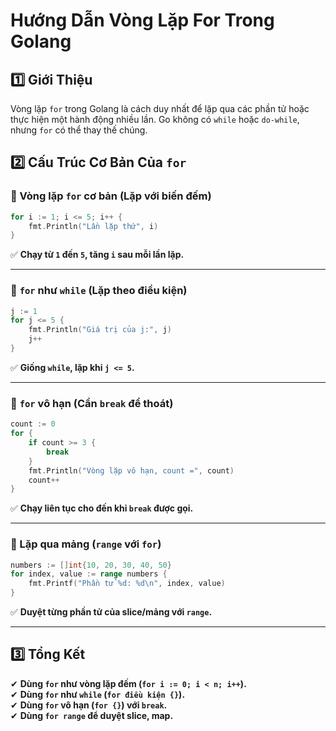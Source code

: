 # Hướng Dẫn Vòng Lặp For Trong Golang

## 1️⃣ Giới Thiệu
Vòng lặp `for` trong Golang là cách duy nhất để lặp qua các phần tử hoặc thực hiện một hành động nhiều lần. Go không có `while` hoặc `do-while`, nhưng `for` có thể thay thế chúng.

## 2️⃣ Cấu Trúc Cơ Bản Của `for`
### 🔹 Vòng lặp `for` cơ bản (Lặp với biến đếm)
```go
for i := 1; i <= 5; i++ {
    fmt.Println("Lần lặp thứ", i)
}
```
✅ **Chạy từ `1` đến `5`, tăng `i` sau mỗi lần lặp.**

---

### 🔹 `for` như `while` (Lặp theo điều kiện)
```go
j := 1
for j <= 5 {
    fmt.Println("Giá trị của j:", j)
    j++
}
```
✅ **Giống `while`, lặp khi `j <= 5`.**

---

### 🔹 `for` vô hạn (Cần `break` để thoát)
```go
count := 0
for {
    if count >= 3 {
        break
    }
    fmt.Println("Vòng lặp vô hạn, count =", count)
    count++
}
```
✅ **Chạy liên tục cho đến khi `break` được gọi.**

---

### 🔹 Lặp qua mảng (`range` với `for`)
```go
numbers := []int{10, 20, 30, 40, 50}
for index, value := range numbers {
    fmt.Printf("Phần tử %d: %d\n", index, value)
}
```
✅ **Duyệt từng phần tử của slice/mảng với `range`.**

---

## 3️⃣ Tổng Kết
✔ **Dùng `for` như vòng lặp đếm (`for i := 0; i < n; i++`).**  
✔ **Dùng `for` như `while` (`for điều kiện {}`).**  
✔ **Dùng `for` vô hạn (`for {}`) với `break`.**  
✔ **Dùng `for range` để duyệt slice, map.**  


